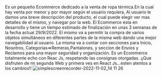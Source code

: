 Es un pequeño Ecommerce dedicado a la venta de ropa térmica.En la cual hay venta por menor y por mayor según el usuario requiera, Al usuario le damos una breve descripción del producto, el cual puede elegir ver mas detalles de el mismo, y navegar por la web. El Ecommerce esta en desarrollo y tiene un tiempo estimado de finalización en unas 3 semanas de la fecha actual 29/9/2022. El mismo va a permitir la compra de varios objetos simultáneos en diferentes partes de la misma web dando una mejor navegabilidad al usuario. La misma va a contar con secciones para Inicio, Nosotros, Categorias=>Remeras,Pantalones, y seccion de Envios y Reclamos para una mayor seguridad y organización. Es un Ecommerce totalmente echo con Reac Js, respetando las consignas otorgadas. ¡¡Que disfruten  de mi segunda Web y primera ves en React Js...esten atentos a los cambios!!
![simplescreenrecorder-2022-11-02_14 11 26](https://user-images.githubusercontent.com/102935993/199560706-79825014-bd9f-4a78-b1eb-17eb17108953.gif)
